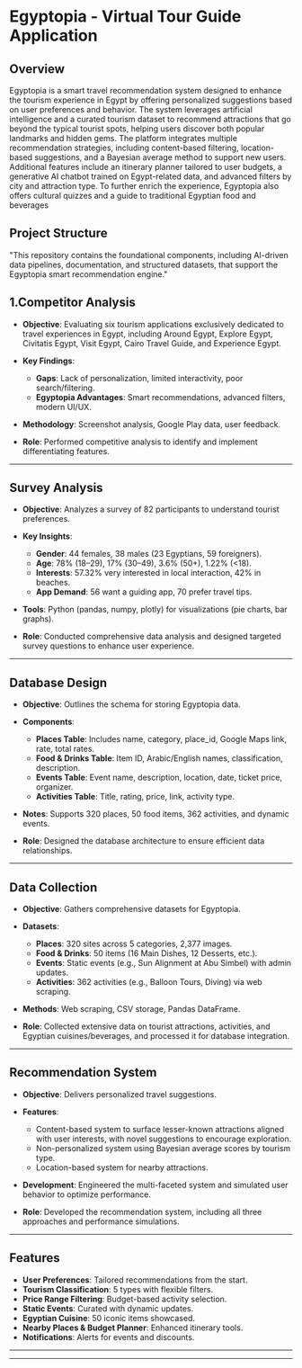 # **Egyptopia - Virtual Tour Guide Application**

## **Overview**

Egyptopia is a smart travel recommendation system designed to enhance the tourism experience in Egypt by offering personalized suggestions based on user preferences and behavior. The system leverages artificial intelligence and a curated tourism dataset to recommend attractions that go beyond the typical tourist spots, helping users discover both popular landmarks and hidden gems.
The platform integrates multiple recommendation strategies, including content-based filtering, location-based suggestions, and a Bayesian average method to support new users. Additional features include an itinerary planner tailored to user budgets, a generative AI chatbot trained on Egypt-related data, and advanced filters by city and attraction type. To further enrich the experience, Egyptopia also offers cultural quizzes and a guide to traditional Egyptian food and beverages


## **Project Structure**
"This repository contains the foundational components, including AI-driven data pipelines, documentation, and structured datasets, that support the Egyptopia smart recommendation engine."

## 1.**Competitor Analysis**

- **Objective**: Evaluating six tourism applications exclusively dedicated to travel experiences in Egypt, including Around Egypt, Explore Egypt, Civitatis Egypt, Visit Egypt, Cairo Travel Guide, and Experience Egypt.
- **Key Findings**:
  - **Gaps**: Lack of personalization, limited interactivity, poor search/filtering.
  - **Egyptopia Advantages**: Smart recommendations, advanced filters, modern UI/UX.

- **Methodology**: Screenshot analysis, Google Play data, user feedback.

- **Role**: Performed competitive analysis to identify and implement differentiating features.

---

## **Survey Analysis**

- **Objective**: Analyzes a survey of 82 participants to understand tourist preferences.

- **Key Insights**:
  - **Gender**: 44 females, 38 males (23 Egyptians, 59 foreigners).
  - **Age**: 78% (18–29), 17% (30–49), 3.6% (50+), 1.22% (<18).
  - **Interests**: 57.32% very interested in local interaction, 42% in beaches.
  - **App Demand**: 56 want a guiding app, 70 prefer travel tips.

- **Tools**: Python (pandas, numpy, plotly) for visualizations (pie charts, bar graphs).

- **Role**: Conducted comprehensive data analysis and designed targeted survey questions to enhance user experience.

---

## **Database Design**

- **Objective**: Outlines the schema for storing Egyptopia data.

- **Components**:
  - **Places Table**: Includes name, category, place_id, Google Maps link, rate, total rates.
  - **Food & Drinks Table**: Item ID, Arabic/English names, classification, description.
  - **Events Table**: Event name, description, location, date, ticket price, organizer.
  - **Activities Table**: Title, rating, price, link, activity type.

- **Notes**: Supports 320 places, 50 food items, 362 activities, and dynamic events.

- **Role**: Designed the database architecture to ensure efficient data relationships.

---

## **Data Collection**

- **Objective**: Gathers comprehensive datasets for Egyptopia.

- **Datasets**:
  - **Places**: 320 sites across 5 categories, 2,377 images.
  - **Food & Drinks**: 50 items (16 Main Dishes, 12 Desserts, etc.).
  - **Events**: Static events (e.g., Sun Alignment at Abu Simbel) with admin updates.
  - **Activities**: 362 activities (e.g., Balloon Tours, Diving) via web scraping.

- **Methods**: Web scraping, CSV storage, Pandas DataFrame.

- **Role**: Collected extensive data on tourist attractions, activities, and Egyptian cuisines/beverages, and processed it for database integration.

---

## **Recommendation System**

- **Objective**: Delivers personalized travel suggestions.

- **Features**:
  - Content-based system to surface lesser-known attractions aligned with user interests, with novel suggestions to encourage exploration.
  - Non-personalized system using Bayesian average scores by tourism type.
  - Location-based system for nearby attractions.

- **Development**: Engineered the multi-faceted system and simulated user behavior to optimize performance.

- **Role**: Developed the recommendation system, including all three approaches and performance simulations.

---

## **Features**

- **User Preferences**: Tailored recommendations from the start.
- **Tourism Classification**: 5 types with flexible filters.
- **Price Range Filtering**: Budget-based activity selection.
- **Static Events**: Curated with dynamic updates.
- **Egyptian Cuisine**: 50 iconic items showcased.
- **Nearby Places & Budget Planner**: Enhanced itinerary tools.
- **Notifications**: Alerts for events and discounts.

---

---
